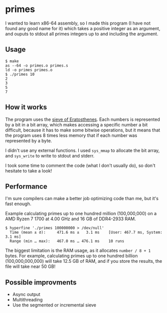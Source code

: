# primes


I wanted to learn x86-64 assembly, so I made this program (I have not found
any good name for it) which takes a positive integer as an argument, and
ouputs to stdout all primes integers up to and including the argument.


## Usage

```
$ make
as --64 -o primes.o primes.s
ld -o primes primes.o
$ ./primes 10
2
3
5
7
```


## How it works

The program uses the [sieve of Eratosthenes](https://wikipedia.org/wiki/Sieve_of_Eratosthenes).
Each numbers is represented by a bit in a bit array, which makes accessing a
specific number a bit difficult, because it has to make some bitwise
operations, but it means that the program uses 8 times less memory that if
each number was represented by a byte.

I didn't use any external functions.
I used `sys_mmap` to allocate the bit array, and `sys_write` to write to
stdout and stderr.

I took some time to comment the code (what I don't usually do), so don't
hesitate to take a look!


## Performance

I'm sure compilers can make a better job optimizing code than me,
but it's fast enough.

Example calculating primes up to one hundred million (100,000,000) on a
AMD Ryzen 7 1700 at 4.00 GHz and 16 GB of DDR4-2933 RAM.
```
$ hyperfine './primes 100000000 > /dev/null'
  Time (mean ± σ):     471.6 ms ±   3.1 ms    [User: 467.7 ms, System: 3.1 ms]
  Range (min … max):   467.0 ms … 476.1 ms    10 runs
```

The biggest limitation is the RAM usage, as it allocates `number / 8 + 1`
bytes.
For example, calculating primes up to one hundred billion (100,000,000,000)
will take 12.5 GB of RAM, and if you store the results, the file will take
near 50 GB!


## Possible improvments

* Async output
* Multithreading
* Use the segmented or incremental sieve
